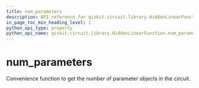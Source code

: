 ```yaml
---
title: num_parameters
description: API reference for qiskit.circuit.library.HiddenLinearFunction.num_parameters
in_page_toc_min_heading_level: 1
python_api_type: property
python_api_name: qiskit.circuit.library.HiddenLinearFunction.num_parameters
---
```


# num\_parameters

Convenience function to get the number of parameter objects in the circuit.

